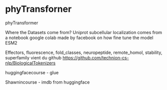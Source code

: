# phyTransforner
phyTransformer

Where the Datasets come from?
Uniprot subcellular localization comes from a notebook google colab made by facebook on how fine tune the model ESM2

Effectors, fluorescence, fold_classes, neuropeptide, remote_homol, stability, superfamily vient du github
https://github.com/technion-cs-nlp/BiologicalTokenizers

huggingfacecourse - glue 

Shawnincourse - imdb from huggingface

